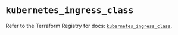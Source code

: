 # `kubernetes_ingress_class`

Refer to the Terraform Registry for docs: [`kubernetes_ingress_class`](https://registry.terraform.io/providers/hashicorp/kubernetes/2.35.1/docs/resources/ingress_class).

